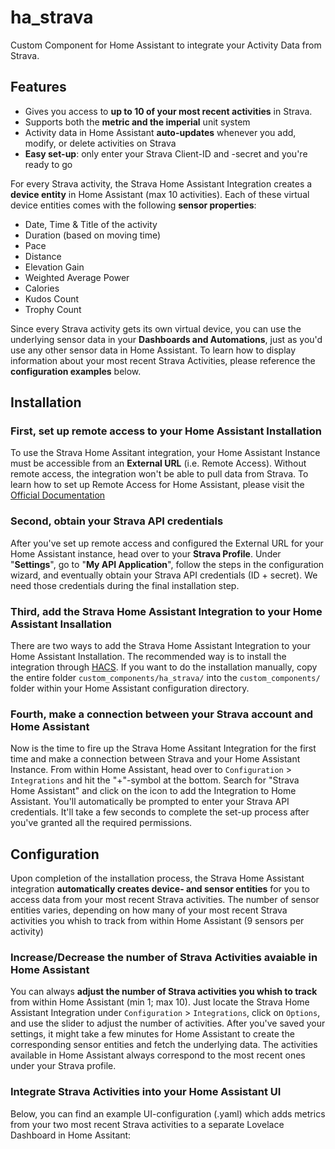# ha_strava
Custom Component for Home Assistant to integrate your Activity Data from Strava.


## Features
* Gives you access to **up to 10 of your most recent activities** in Strava. 
* Supports both the **metric and the imperial** unit system
* Activity data in Home Assistant **auto-updates** whenever you add, modify, or delete activities on Strava
* **Easy set-up**: only enter your Strava Client-ID and -secret and you're ready to go


For every Strava activity, the Strava Home Assistant Integration creates a **device entity** in Home Assistant (max 10 activities). Each of these virtual device entities comes with the following **sensor properties**:

* Date, Time & Title of the activity
* Duration (based on moving time)
* Pace
* Distance 
* Elevation Gain
* Weighted Average Power
* Calories
* Kudos Count
* Trophy Count

Since every Strava activity gets its own virtual device, you can use the underlying sensor data in your **Dashboards and Automations**, just as you'd use any other sensor data in Home Assistant. To learn how to display information about your most recent Strava Activities, please reference the **configuration examples** below.

## Installation
### First, set up remote access to your Home Assistant Installation
To use the Strava Home Assitant integration, your Home Assistant Instance must be accessible from an **External URL** (i.e. Remote Access). Without remote access, the integration won't be able to pull data from Strava. To learn how to set up Remote Access for Home Assistant, please visit the [Official Documentation](https://www.home-assistant.io/docs/configuration/remote/)


### Second, obtain your Strava API credentials
After you've set up remote access and configured the External URL for your Home Assistant instance, head over to your **Strava Profile**. Under "**Settings**", go to "**My API Application**", follow the steps in the configuration wizard, and eventually obtain your Strava API credentials (ID + secret). We need those credentials during the final installation step.

### Third, add the Strava Home Assistant Integration to your Home Assistant Insallation
There are two ways to add the Strava Home Assistant Integration to your Home Assistant Installation. The recommended way is to install the integration through [HACS](https://github.com/custom-components/hacs). If you want to do the installation manually, copy the entire folder `custom_components/ha_strava/` into the `custom_components/` folder within your Home Assistant configuration directory.

### Fourth, make a connection between your Strava account and Home Assistant
Now is the time to fire up the Strava Home Assitant Integration for the first time and make a connection between Strava and your Home Assistant Instance. From within Home Assistant, head over to `Configuration` > `Integrations` and hit the "+"-symbol at the bottom. Search for "Strava Home Assistant" and click on the icon to add the Integration to Home Assistant. You'll automatically be prompted to enter your Strava API credentials. It'll take a few seconds to complete the set-up process after you've granted all the required permissions.

## Configuration
Upon completion of the installation process, the Strava Home Assistant integration **automatically creates device- and sensor entities** for you to access data from your most recent Strava activities. The number of sensor entities varies, depending on how many of your most recent Strava activities you whish to track from within Home Assistant (9 sensors per activity)

### Increase/Decrease the number of Strava Activities avaiable in Home Assistant
You can always **adjust the number of Strava activities you whish to track** from within Home Assistant (min 1; max 10). Just locate the Strava Home Assistant Integration under `Configuration` > `Integrations`, click on `Options`, and use the slider to adjust the number of activities. After you've saved your settings, it might take a few minutes for Home Assistant to create the corresponding sensor entities and fetch the underlying data. The activities available in Home Assistant always correspond to the most recent ones under your Strava profile.

### Integrate Strava Activities into your Home Assistant UI
Below, you can find an example UI-configuration (.yaml) which adds metrics from your two most recent Strava activities to a separate Lovelace Dashboard in Home Assitant:

```yaml

```
